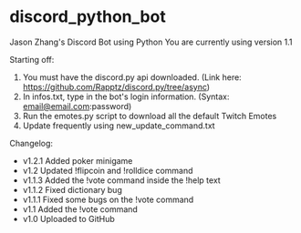 # discord_python_bot
Jason Zhang's Discord Bot using Python
You are currently using version 1.1

Starting off:
  1. You must have the discord.py api downloaded. (Link here: https://github.com/Rapptz/discord.py/tree/async)
  2. In infos.txt, type in the bot's login information. (Syntax: email@email.com:password)
  3. Run the emotes.py script to download all the default Twitch Emotes
  4. Update frequently using new_update_command.txt

Changelog:
  - v1.2.1	Added poker minigame
  - v1.2	Updated !flipcoin and !rolldice command
  - v1.1.3 	Added the !vote command inside the !help text
  - v1.1.2 	Fixed dictionary bug
  - v1.1.1 	Fixed some bugs on the !vote command
  - v1.1 	Added the !vote command
  - v1.0 	Uploaded to GitHub
